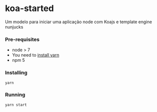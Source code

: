 # koa-started
Um modelo para iniciar uma aplicação node com Koajs e template engine nunjucks
### Pre-requisites
- node > 7
- You need to [install yarn](https://yarnpkg.com/lang/en/docs/install/)
- npm 5
### Installing
```
yarn

```
### Running
```
yarn start

```

